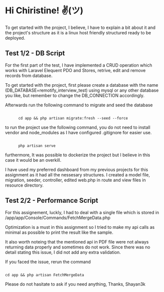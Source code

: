 # Hi Chiristine! ✌(ツ)

To get started with the project, I believe, I have to explain a bit about it and the project's structure as it is a linux host friendly structured ready to be deployed.

## Test 1/2 - DB Script

For the first part of the test, I have implemented a CRUD operation which works with Laravel Elequent PDO and Stores, retrive, edit and remove records from database.

To get started with the project, first please create a database with the name (DB_DATABASE=remotify_interview_test) using mysql or any other database you like, but remember to change the DB_CONNECTION accordingly.

Afterwards run the following command to migrate and seed the database

<code>
      cd app && php artisan migrate:fresh --seed --force
</code>

to run the project use the following command, you do not need to install vendor and node_modules as I have configured .gitignore for easier use.

<code>
      php artisan serve
</code>


furthermore, It was possible to dockerize the project but I believe in this case it would be an overkill.

I have used my preferred dashboard from my previous projects for this assignment as it had all the nessesary structures. I created a model file, migration, seeder, controller, edited web.php in route and view files in resource directory.

## Test 2/2 - Performance Script

For this assignement, luckly, I had to deal with a single file which is stored in /app/app/Console/Commands/FetchMergeData.php

Optimization is a must in this assignment so I tried to make my api calls as minimal as possible to print the result like the sample.

It also worth noteing that the mentioned api in PDF file were not always returning data properly and sometimes do not work. Since there was no detail stating this issue, I did not add any extra validation.

If you faced the issue, rerun the command

<code>
cd app && php artisan FetchMergeData
</code>

Please do not hasitate to ask if you need anything,
Thanks,
Shayan3k
